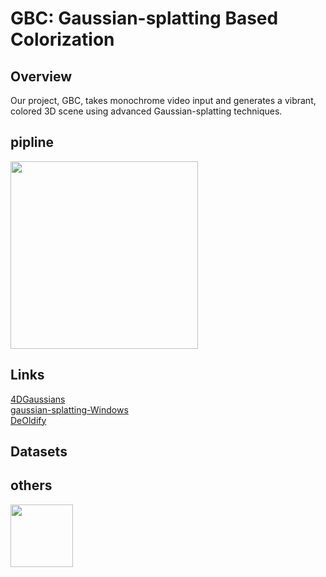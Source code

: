 # GBC: Gaussian-splatting Based Colorization  
## Overview  
Our project, GBC, takes monochrome video input and generates a vibrant, colored 3D scene using advanced Gaussian-splatting techniques.  
## pipline  
<img src="https://github.com/HungryNeko/GBC-Gaussian-splatting-Based-Colorization/assets/160721586/f0424a2f-11a4-4c60-a069-5439c8e45f72" width="300px">  

## Links  
[4DGaussians](https://github.com/hustvl/4DGaussians)  
[gaussian-splatting-Windows](https://github.com/jonstephens85/gaussian-splatting-Windows)  
[DeOldify](https://github.com/jantic/DeOldify)  
## Datasets  
## others    
<img src="https://github.com/HungryNeko/GBC-Gaussian-splatting-Based-Colorization/assets/160721586/abef1969-de6f-4b85-a9db-30a44ae0a872" width="100px">  



